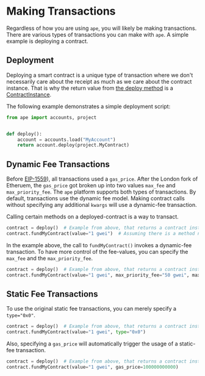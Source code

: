 # Making Transactions

Regardless of how you are using `ape`, you will likely be making transactions. There are various types of transactions
you can make with `ape`. A simple example is deploying a contract.

## Deployment

Deploying a smart contract is a unique type of transaction where we don't necessarily care about the receipt as much
as we care about the contract instance. That is why the return value from
[the deploy method](../methoddocs/api.html?highlight=accountapi#ape.api.accounts.AccountAPI.deploy) is a
[ContractInstance](../methoddocs/contracts.html?highlight=contractinstance#ape.contracts.base.ContractInstance).

The following example demonstrates a simple deployment script:

```python
from ape import accounts, project


def deploy():
    account = accounts.load("MyAccount")
    return account.deploy(project.MyContract)
```

## Dynamic Fee Transactions

Before [EIP-1559](https://eips.ethereum.org/EIPS/eip-1559)), all transactions used a `gas_price`. After the London fork
of Etheruem, the `gas_price` got broken up into two values `max_fee` and `max_priority_fee`. The `ape` platform supports
both types of transactions. By default, transactions use the dynamic fee model. Making contract calls without specifying
any additional `kwargs` will use a dynamic-fee transaction.

Calling certain methods on a deployed-contract is a way to transact.

```python
contract = deploy()  # Example from above, that returns a contract instance.
contract.fundMyContract(value="1 gwei")  # Assuming there is a method named 'fundMyContract' on MyContract.
```

In the example above, the call to `fundMyContract()` invokes a dynamic-fee transaction. To have more control of the 
fee-values, you can specify the `max_fee` and the `max_priority_fee`.

```python
contract = deploy()  # Example from above, that returns a contract instance.
contract.fundMyContract(value="1 gwei", max_priority_fee="50 gwei", max_fee="100 gwei")
```

## Static Fee Transactions

To use the original static fee transactions, you can merely specify a `type="0x0"`.

```python
contract = deploy()  # Example from above, that returns a contract instance.
contract.fundMyContract(value="1 gwei", type="0x0")
```

Also, specifying a `gas_price` will automatically trigger the usage of a static-fee transaction.

```python
contract = deploy()  # Example from above, that returns a contract instance.
contract.fundMyContract(value="1 gwei", gas_price=100000000000)
```
